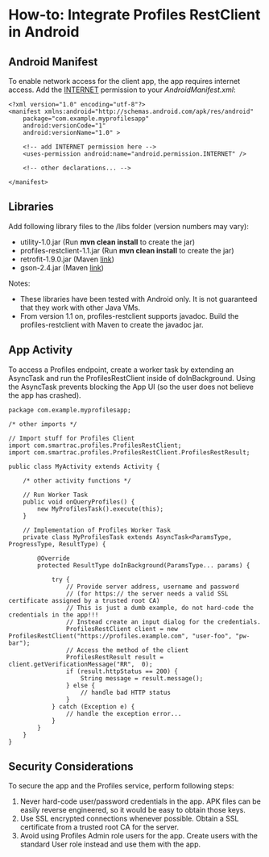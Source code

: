 # How-to: Integrate Profiles RestClient in Android

## Android Manifest

To enable network access for the client app, the app requires internet access. Add the [INTERNET](http://developer.android.com/reference/android/Manifest.permission.html#INTERNET "INTERNET PERMISSION") permission to your *AndroidManifest.xml*:

	<?xml version="1.0" encoding="utf-8"?>
	<manifest xmlns:android="http://schemas.android.com/apk/res/android"
	    package="com.example.myprofilesapp"
	    android:versionCode="1"
	    android:versionName="1.0" >
	 
	    <!-- add INTERNET permission here -->
	    <uses-permission android:name="android.permission.INTERNET" />
	 
	    <!-- other declarations... -->
	 
	</manifest>

## Libraries

Add following library files to the /libs folder (version numbers may vary):

 - utility-1.0.jar (Run **mvn clean install** to create the jar) 
 - profiles-restclient-1.1.jar (Run **mvn clean install** to create the jar)
 - retrofit-1.9.0.jar (Maven [link](http://mvnrepository.com/artifact/com.squareup.retrofit/retrofit "RetroFit in Maven"))
 - gson-2.4.jar (Maven [link](http://mvnrepository.com/artifact/com.google.code.gson/gson "GSON in Maven"))

Notes:

 - These libraries have been tested with Android only. It is not guaranteed that they work with other Java VMs.
 - From version 1.1 on, profiles-restclient supports javadoc. Build the profiles-restclient with Maven to create the javadoc jar.

## App Activity

To access a Profiles endpoint, create a worker task by extending an AsyncTask and run the ProfilesRestClient inside of doInBackground. Using the AsyncTask prevents blocking the App UI (so the user does not believe the app has crashed).

	package com.example.myprofilesapp;
	 
	/* other imports */
	 
	// Import stuff for Profiles Client
	import com.smartrac.profiles.ProfilesRestClient;
	import com.smartrac.profiles.ProfilesRestClient.ProfilesRestResult;
	 
	public class MyActivity extends Activity {
	 
	    /* other activity functions */
	 
	    // Run Worker Task
	    public void onQueryProfiles() {
	        new MyProfilesTask().execute(this);
	    }
	 
	    // Implementation of Profiles Worker Task
	    private class MyProfilesTask extends AsyncTask<ParamsType, ProgressType, ResultType) {
	 
	        @Override
	        protected ResultType doInBackground(ParamsType... params) {
	             
	            try {
	                // Provide server address, username and password
	                // (for https:// the server needs a valid SSL certificate assigned by a trusted root CA)
	                // This is just a dumb example, do not hard-code the credentials in the app!!!
	                // Instead create an input dialog for the credentials.
	                ProfilesRestClient client = new ProfilesRestClient("https://profiles.example.com", "user-foo", "pw-bar");
	                // Access the method of the client
	                ProfilesRestResult result = client.getVerificationMessage("RR",  0);
	                if (result.httpStatus == 200) {
	                    String message = result.message();
	                } else {
	                    // handle bad HTTP status
	                }
	            } catch (Exception e) {
	                // handle the exception error...
	            }
	        }
	    }
	}

## Security Considerations

To secure the app and the Profiles service, perform following steps:

1. Never hard-code user/password credentials in the app. APK files can be easily reverse engineered, so it would be easy to obtain those keys.
2. Use SSL encrypted connections whenever possible. Obtain a SSL certificate from a trusted root CA for the server.
3. Avoid using Profiles Admin role users for the app. Create users with the standard User role instead and use them with the app.